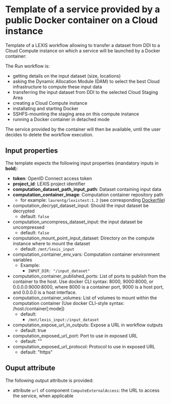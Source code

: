 # Template of a service provided by a public Docker container on a Cloud instance

Template of a LEXIS workflow allowing to transfer a dataset from DDI to a Cloud
Compute instance on which a service will be launched by a Docker container:

The Run workflow is:
* getting details on the input dataset (size, locations)
* asking the Dynamic Allocation Module (DAM) to select the best Cloud infrastructure to compute these input data
* transferring the input dataset from DDI to the selected Cloud Staging Area
* creating a Cloud Compute instance
* installating and starting Docker
* SSHFS-mounting the staging area on this compute instance
* running a Docker container in detached mode

The service provided by the container will then be available, until the user decides to delete the workflow execution.

## Input properties

The template expects the following input properties (mandatory inputs in **bold**):
*  **token**: OpenID Connect access token
* **project_id**: LEXIS project identifier
* **computation_dataset_path_input_path**: Dataset containing input data
* **computation_container_image**: Computation container repository path
  * for example: `laurentg/lexistest:1.2` (see corresponding [Dockerfile](../cloudHPCComputation/Dockerfile))
* computation_decrypt_dataset_input: Should the input dataset be decrypted
  * default: `false`
* computation_uncompress_dataset_input: the input dataset be uncompressed
  * default: `false`
* computation_mount_point_input_dataset: Directory on the compute instance where to mount the dataset
  * default: `/mnt/lexis_input`
* computation_container_env_vars: Computation container environment variables
  * Example:
    * `INPUT_DIR: "/input_dataset"`
* computation_container_published_ports: List of ports to publish from the container to the host. Use docker CLI syntax: 8000, 9000:8000, or 0.0.0.0:9000:8000, where 8000 is a container port, 9000 is a host port, and 0.0.0.0 is a host interface.
* computation_container_volumes: List of volumes to mount within the computation container (Use docker CLI-style syntax: /host:/container[:mode])
  * default:
    * `/mnt/lexis_input:/input_dataset`
* computation_expose_url_in_outputs: Expose a URL in workflow outputs
  * default: true
* computation_exposed_url_port: Port to use in exposed URL
  * default: ""
* computation_exposed_url_protocol: Protocol to use in exposed URL
  * default: "https"

## Ouput attribute

The following output attribute is provided:
* attribute `url` of component `ComputeExternalAccess`: the URL to access the service, when applicable
